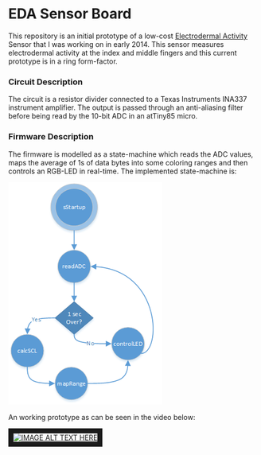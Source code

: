 # EDA Sensor Board 
This repository is an initial prototype of a low-cost [Electrodermal Activity](https://en.wikipedia.org/wiki/Electrodermal_activity) Sensor that I was working on in early 2014. This sensor measures electrodermal activity at the index and middle fingers and this current prototype is in a ring form-factor. 

### Circuit Description
The circuit is a resistor divider connected to a Texas Instruments INA337 instrument amplifier. The output is passed through an anti-aliasing filter before being read by the 10-bit ADC in an atTiny85 micro. 

### Firmware Description
The firmware is modelled as a state-machine which reads the ADC values, maps the average of 1s of data bytes into some coloring ranges and then controls an RGB-LED in real-time. The implemented state-machine is:

![](media/state-machine-1.png)

An working prototype as can be seen in the video below:

<a href="http://www.youtube.com/watch?feature=player_embedded&v=uJLOnX5DqEU" target="_blank"><img src="http://img.youtube.com/vi/uJLOnX5DqEU/0.jpg" alt="IMAGE ALT TEXT HERE" width="240" height="180" border="10" /></a> 
